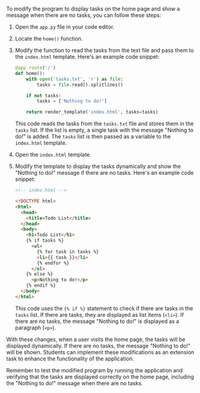 To modify the program to display tasks on the home page and show a message when there are no tasks, you can follow these steps:

1. Open the `app.py` file in your code editor.

2. Locate the `home()` function.

3. Modify the function to read the tasks from the text file and pass them to the `index.html` template. Here's an example code snippet:

   ```python
   @app.route('/')
   def home():
       with open('tasks.txt', 'r') as file:
           tasks = file.read().splitlines()

       if not tasks:
           tasks = ['Nothing to do!']

       return render_template('index.html', tasks=tasks)
   ```

   This code reads the tasks from the `tasks.txt` file and stores them in the `tasks` list. If the list is empty, a single task with the message "Nothing to do!" is added. The `tasks` list is then passed as a variable to the `index.html` template.

4. Open the `index.html` template.

5. Modify the template to display the tasks dynamically and show the "Nothing to do!" message if there are no tasks. Here's an example code snippet:

   ```html
   <!-- index.html -->

   <!DOCTYPE html>
   <html>
     <head>
       <title>Todo List</title>
     </head>
     <body>
       <h1>Todo List</h1>
       {% if tasks %}
         <ul>
           {% for task in tasks %}
           <li>{{ task }}</li>
           {% endfor %}
         </ul>
       {% else %}
         <p>Nothing to do!</p>
       {% endif %}
     </body>
   </html>
   ```

   This code uses the `{% if %}` statement to check if there are tasks in the `tasks` list. If there are tasks, they are displayed as list items (`<li>`). If there are no tasks, the message "Nothing to do!" is displayed as a paragraph (`<p>`).

With these changes, when a user visits the home page, the tasks will be displayed dynamically. If there are no tasks, the message "Nothing to do!" will be shown. Students can implement these modifications as an extension task to enhance the functionality of the application.

Remember to test the modified program by running the application and verifying that the tasks are displayed correctly on the home page, including the "Nothing to do!" message when there are no tasks.